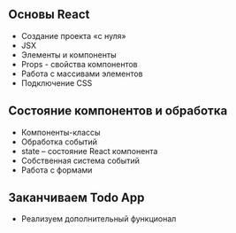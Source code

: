 Основы React
------
- Создание проекта «с нуля»
- JSX
- Элементы и компоненты
- Props - свойства компонентов
- Работа с массивами элементов
- Подключение CSS

Состояние компонентов и обработка
------
- Компоненты-классы
- Обработка событий
- state – состояние React компонента
- Собственная система событий
- Работа с формами

Заканчиваем Todo App
------
- Реализуем дополнительный функционал